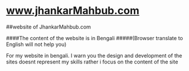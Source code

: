 # www.jhankarMahbub.com
##website of JhankarMahbub.com

####The content of the website is in Bengali 
#####(Browser translate to English will not help you)

For my website in bengali. I warn you the design and development of the sites doesnt represent my skills rather i focus on the content of the site
